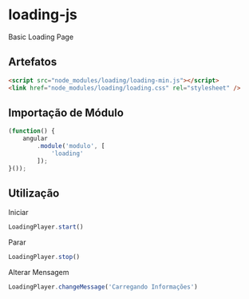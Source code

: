 # loading-js
Basic Loading Page 

## Artefatos
```html
<script src="node_modules/loading/loading-min.js"></script>
<link href="node_modules/loading/loading.css" rel="stylesheet" />
```

## Importação de Módulo
```javascript
(function() {
    angular
        .module('modulo', [
            'loading'
        ]);
}());
```

## Utilização

Iniciar
```javascript
LoadingPlayer.start()
```
Parar
```javascript
LoadingPlayer.stop()
```
Alterar Mensagem
```javascript
LoadingPlayer.changeMessage('Carregando Informações')
```

